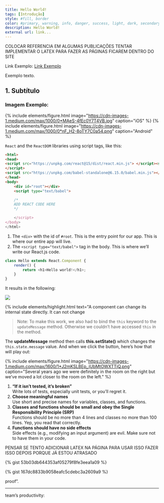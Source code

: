 ```yaml
---
title: Hello World!
tags: [Introdução]
style: #fill, border
color: #primary, warning, info, danger, success, light, dark, secondary,
description: Hello World!
external url: link...
---
```

COLOCAR REFERENCIA EM ALGUMAS PUBLICAÇÕES
TENTAR IMPLEMENTAR O LATEX PARA FAZER AS PÁGINAS FICAREM DENTRO DO SITE

Link Exemplo: [Link Exemplo](https://kl05.github.io/)

Exemplo texto.

## 1. Subtítulo

### Imagem Exemplo: 

{% include elements/figure.html image="https://cdn-images-1.medium.com/max/1000/0*MAeS-4fEc0Y7T4VB.jpg" caption="iOS" %}
{% include elements/figure.html image="https://cdn-images-1.medium.com/max/1000/0*nF_H2-8oTY7C0a54.png" caption="Android" %}


`React` and the `ReactDOM` libraries using script tags, like this:

```html
<html>
<head>
<script src="https://unpkg.com/react@15/dist/react.min.js"> </script><script src="https://unpkg.com/react-dom@15/dist/react-dom.min.js">
</script>
<script src="https://unpkg.com/babel-standalone@6.15.0/babel.min.js"></script>
</head>
<body>
    <div id="root"></div>
    <script type="text/babel">

    /*
    ADD REACT CODE HERE
    */

    </script>
</body>
</html>
```

1. The `<div>` with the id of `#root`. This is the entry point for our app. This is where our entire app will live.
1. The `<script type="text/babel">` tag in the body. This is where we’ll write our React.js code.

```javascript
class Hello extends React.Component {
    render() {
        return <h1>Hello world!</h1>;
    }
}
```

It results in the following:

![](https://cdn-images-1.medium.com/max/1000/1*T-bmSzg0KlijyB3dG1M-ow.png)


{% include elements/highlight.html text="A component can change its internal state directly. It can not change 

> Note: To make this work, we also had to bind the `this` keyword to the `updateMessage` method. Otherwise we couldn’t have accessed `this` in the method.



The **updateMessage** method then calls **this.setState()** which changes the `this.state.message` value. And when we click the button, here’s how that will play out:




{% include elements/figure.html image="https://cdn-images-1.medium.com/max/1600/1*J2mKSLBEp_jUbMtOWXTTjQ.png" caption="Several years ago we were definitely in the room on the right but we’ve moved a lot closer to the room on the left." %}

1. **“If it isn’t tested, it’s broken”**  
    Write lots of tests, especially unit tests, or you’ll regret it.
1. **Choose meaningful names**  
    Use short and precise names for variables, classes, and functions.
1. **Classes and functions should be small and obey the Single Responsibility Principle (SRP)**  
    Functions should be no more than 4 lines and classes no more than 100 lines. Yep, you read that correctly. 
1. **Functions should have no side effects**  
    Side effects (e.g., modifying an input argument) are evil. Make sure not to have them in your code. 



PENSAR SE TENTO ADICIONAR LATEX NA PÁGINA PARA USAR ISSO
FAZER ISSO DEPOIS PORQUE JÁ ESTOU ATRASADO

{% gist 53b03db644353af05279f8fe3eea1a09 %}



{% gist 167dc8833b9058eafc5cdebc3a2609a9 %}


proof”.

---

team’s productivity:


